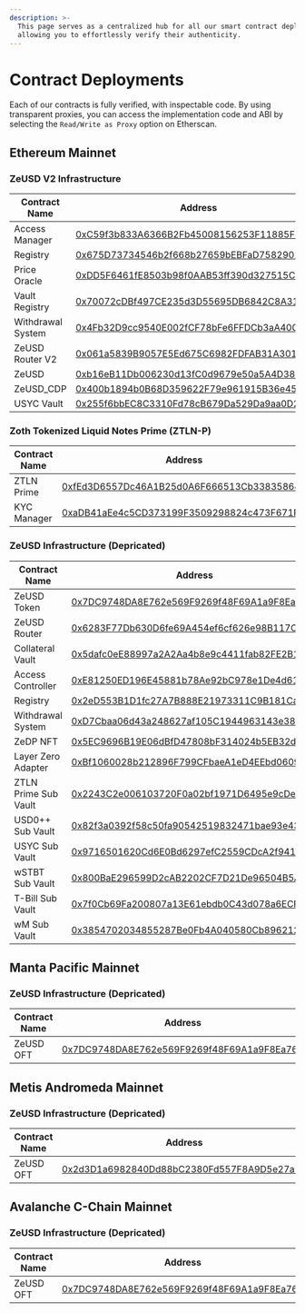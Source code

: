 ```yaml
---
description: >-
  This page serves as a centralized hub for all our smart contract deployments,
  allowing you to effortlessly verify their authenticity.
---
```


# Contract Deployments

Each of our contracts is fully verified, with inspectable code. By using transparent proxies, you can access the implementation code and ABI by selecting the  `Read/Write as Proxy` option on Etherscan.



## Ethereum Mainnet

### ZeUSD V2 Infrastructure

<table><thead><tr><th width="249">Contract Name</th><th>Address</th></tr></thead><tbody><tr><td>Access Manager</td><td><a href="https://etherscan.io/address/0xC59f3b833A6366B2Fb45008156253F11885F34EC">0xC59f3b833A6366B2Fb45008156253F11885F34EC</a></td></tr><tr><td>Registry</td><td><a href="https://etherscan.io/address/0x675D73734546b2f668b27659bEBFaD7582902a18">0x675D73734546b2f668b27659bEBFaD7582902a18</a></td></tr><tr><td>Price Oracle</td><td><a href="https://etherscan.io/address/0xDD5F6461fE8503b98f0AAB53ff390d327515C17f">0xDD5F6461fE8503b98f0AAB53ff390d327515C17f</a></td></tr><tr><td>Vault Registry</td><td><a href="https://etherscan.io/address/0x70072cDBf497CE235d3D55695DB6842C8A31d36d">0x70072cDBf497CE235d3D55695DB6842C8A31d36d</a></td></tr><tr><td>Withdrawal System</td><td><a href="https://etherscan.io/address/0x4Fb32D9cc9540E002fCF78bFe6FFDCb3aA4008B8">0x4Fb32D9cc9540E002fCF78bFe6FFDCb3aA4008B8</a></td></tr><tr><td>ZeUSD Router V2</td><td><a href="https://etherscan.io/address/0x061a5839B9057E5Ed675C6982FDFAB31A3011D95">0x061a5839B9057E5Ed675C6982FDFAB31A3011D95</a></td></tr><tr><td>ZeUSD</td><td><a href="https://etherscan.io/address/0xb16eB11Db006230d13fC0d9679e50a5A4D389809">0xb16eB11Db006230d13fC0d9679e50a5A4D389809</a></td></tr><tr><td>ZeUSD_CDP</td><td><a href="https://etherscan.io/address/0x400b1894b0B68D359622F79e961915B36e454803">0x400b1894b0B68D359622F79e961915B36e454803</a></td></tr><tr><td>USYC Vault</td><td><a href="https://etherscan.io/address/0x255f6bbEC8C3310Fd78cB679Da529Da9aa0D25A6">0x255f6bbEC8C3310Fd78cB679Da529Da9aa0D25A6</a></td></tr></tbody></table>



### Zoth Tokenized Liquid Notes Prime (ZTLN-P)

<table><thead><tr><th width="249">Contract Name</th><th>Address</th></tr></thead><tbody><tr><td>ZTLN Prime</td><td><a href="https://etherscan.io/address/0xfEd3D6557Dc46A1B25d0A6F666513Cb33835864B">0xfEd3D6557Dc46A1B25d0A6F666513Cb33835864B</a></td></tr><tr><td>KYC Manager</td><td><a href="https://etherscan.io/address/0xaDB41aEe4c5CD373199F3509298824c473F671F7">0xaDB41aEe4c5CD373199F3509298824c473F671F7</a></td></tr></tbody></table>



### ZeUSD Infrastructure (Depricated)

<table data-full-width="false"><thead><tr><th width="251">Contract Name</th><th>Address</th></tr></thead><tbody><tr><td>ZeUSD Token</td><td><a href="https://etherscan.io/address/0x7DC9748DA8E762e569F9269f48F69A1a9F8Ea761">0x7DC9748DA8E762e569F9269f48F69A1a9F8Ea761</a></td></tr><tr><td>ZeUSD Router</td><td><a href="https://etherscan.io/address/0x6283F77Db630D6fe69A454ef6cf626e98B117C9b">0x6283F77Db630D6fe69A454ef6cf626e98B117C9b</a></td></tr><tr><td>Collateral Vault</td><td><a href="https://etherscan.io/address/0x5dafc0eE88997a2A2Aa4b8e9c4411fab82FE2B16">0x5dafc0eE88997a2A2Aa4b8e9c4411fab82FE2B16</a></td></tr><tr><td>Access Controller</td><td><a href="https://etherscan.io/address/0xE81250ED196E45881b78Ae92bC978e1De4d61a22">0xE81250ED196E45881b78Ae92bC978e1De4d61a22</a></td></tr><tr><td>Registry</td><td><a href="https://etherscan.io/address/0x2eD553B1D1fc27A7B888E21973311C9B181Ca1DC">0x2eD553B1D1fc27A7B888E21973311C9B181Ca1DC</a></td></tr><tr><td>Withdrawal System</td><td><a href="https://etherscan.io/address/0xD7Cbaa06d43a248627af105C1944963143e38056">0xD7Cbaa06d43a248627af105C1944963143e38056</a></td></tr><tr><td>ZeDP NFT</td><td><a href="https://etherscan.io/token/0x5EC9696B19E06dBfD47808bF314024b5EB32dafA">0x5EC9696B19E06dBfD47808bF314024b5EB32dafA</a></td></tr><tr><td>Layer Zero Adapter</td><td><a href="https://etherscan.io/address/0xBf1060028b212896F799CFbaeA1eD4EEbd060978">0xBf1060028b212896F799CFbaeA1eD4EEbd060978</a></td></tr><tr><td>ZTLN Prime Sub Vault</td><td><a href="https://etherscan.io/address/0x2243C2e006103720F0a02bf1971D6495e9cDeFFF">0x2243C2e006103720F0a02bf1971D6495e9cDeFFF</a></td></tr><tr><td>USD0++ Sub Vault</td><td><a href="https://etherscan.io/address/0x82f3a0392F58C50fa90542519832471BaE93e43e">0x82f3a0392f58c50fa90542519832471bae93e43e</a></td></tr><tr><td>USYC Sub Vault</td><td><a href="https://etherscan.io/address/0x9716501620Cd6E0Bd6297efC2559CDcA2f941aAC">0x9716501620Cd6E0Bd6297efC2559CDcA2f941aAC</a></td></tr><tr><td>wSTBT Sub Vault</td><td><a href="https://etherscan.io/address/0x800BaE296599D2cAB2202CF7D21De96504B5ACa8">0x800BaE296599D2cAB2202CF7D21De96504B5ACa8</a></td></tr><tr><td>T-Bill Sub Vault</td><td><a href="https://etherscan.io/address/0x7f0Cb69Fa200807a13E61ebdb0C43d078a6ECFE5">0x7f0Cb69Fa200807a13E61ebdb0C43d078a6ECFE5</a></td></tr><tr><td>wM Sub Vault</td><td><a href="https://etherscan.io/address/0x3854702034855287Be0Fb4A040580Cb89621290B">0x3854702034855287Be0Fb4A040580Cb89621290B</a></td></tr></tbody></table>



## Manta Pacific Mainnet&#x20;



### ZeUSD Infrastructure (Depricated)

<table><thead><tr><th width="260">Contract Name</th><th>Address</th></tr></thead><tbody><tr><td>ZeUSD OFT</td><td><a href="https://pacific-explorer.manta.network/address/0x7DC9748DA8E762e569F9269f48F69A1a9F8Ea761">0x7DC9748DA8E762e569F9269f48F69A1a9F8Ea761</a></td></tr></tbody></table>



## Metis Andromeda Mainnet



### ZeUSD Infrastructure (Depricated)

<table><thead><tr><th width="261">Contract Name</th><th>Address</th></tr></thead><tbody><tr><td>ZeUSD OFT</td><td><a href="https://explorer.metis.io/token/0x2d3D1a6982840Dd88bC2380Fd557F8A9D5e27a77">0x2d3D1a6982840Dd88bC2380Fd557F8A9D5e27a77</a></td></tr></tbody></table>



## Avalanche C-Chain Mainnet

### ZeUSD Infrastructure (Depricated)

<table><thead><tr><th width="260">Contract Name</th><th>Address</th></tr></thead><tbody><tr><td>ZeUSD OFT</td><td><a href="https://snowtrace.io/address/0x7DC9748DA8E762e569F9269f48F69A1a9F8Ea761">0x7DC9748DA8E762e569F9269f48F69A1a9F8Ea761</a></td></tr></tbody></table>
